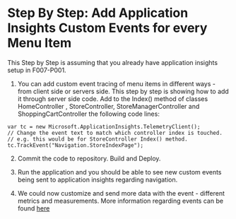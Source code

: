 # Step By Step: Add Application Insights Custom Events for every Menu Item #

This Step by Step is assuming that you already have application insights setup in F007-P001. 

1. You can add custom event tracing of menu items in different ways - from client side or servers side. This step by step is showing how to add it through server side code. 
Add to the Index() method of classes HomeController , StoreController, StoreManagerController and ShoppingCartController the following code lines:

```
var tc = new Microsoft.ApplicationInsights.TelemetryClient();
// Change the event text to match which controller index is touched. 
// e.g. this would be for StoreController Index() method.
tc.TrackEvent("Navigation.StoreIndexPage");
```
  
2. Commit the code to repository. Build and Deploy. 

3. Run the application and you should be able to see new custom events being sent to application insights regarding navigation.

4. We could now customize and send more data with the event - different metrics and measurements. More information regarding events can be found [here](https://docs.microsoft.com/en-us/azure/application-insights/app-insights-api-custom-events-metrics#trackevent)